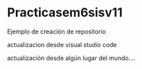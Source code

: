 # Practicasem6sisv11
Ejemplo de creación de repositorio


actualizacion desde visual studio code

actualización desde algún lugar del mundo....
